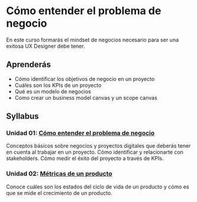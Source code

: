 # Cómo entender el problema de negocio

En este curso formarás el mindset de negocios necesario para ser una exitosa
UX Designer debe tener.

## Aprenderás

- Cómo identificar los objetivos de negocio en un proyecto
- Cuáles son los KPIs de un proyecto
- Qué es un modelo de negocios
- Como crear un business model canvas y un scope canvas

## Syllabus

### Unidad 01: [Cómo entender el problema de negocio](00-business-problem-understanding)

Conceptos básicos sobre negocios y proyectos digitales que deberás tener en
cuenta al trabajar en un proyecto. Cómo identificar y relacionarte con
stakeholders. Cómo medir el éxito del proyecto a través de KPIs.

### Unidad 02: [Métricas de un producto](01-product-metrics)

Conoce cuáles son los estados del ciclo de vida de un producto y cómo es que se
mide el crecimiento de un producto.

